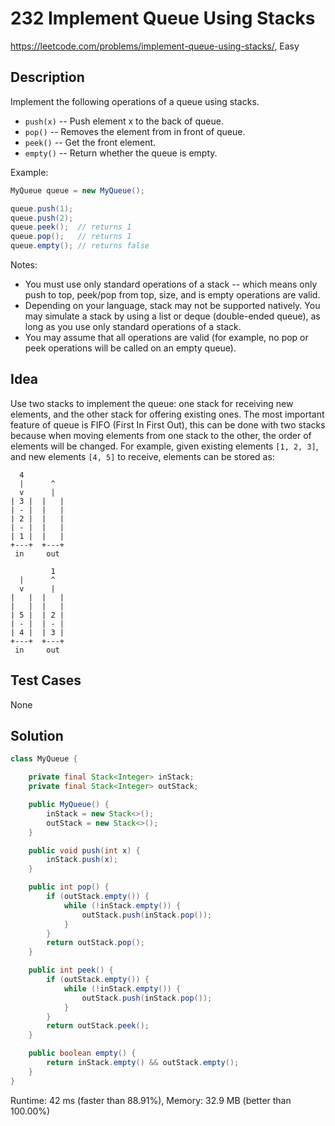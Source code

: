 # 232 Implement Queue Using Stacks

<https://leetcode.com/problems/implement-queue-using-stacks/>, Easy

## Description

Implement the following operations of a queue using stacks.

- `push(x)` -- Push element x to the back of queue.
- `pop()` -- Removes the element from in front of queue.
- `peek()` -- Get the front element.
- `empty()` -- Return whether the queue is empty.

Example:

```java
MyQueue queue = new MyQueue();

queue.push(1);
queue.push(2);
queue.peek();  // returns 1
queue.pop();   // returns 1
queue.empty(); // returns false
```

Notes:

- You must use only standard operations of a stack -- which means only push to top, peek/pop from top, size, and is empty operations are valid.
- Depending on your language, stack may not be supported natively. You may simulate a stack by using a list or deque (double-ended queue), as long as you use only standard operations of a stack.
- You may assume that all operations are valid (for example, no pop or peek operations will be called on an empty queue).

## Idea

Use two stacks to implement the queue: one stack for receiving new elements,
and the other stack for offering existing ones. The most important feature of
queue is FIFO (First In First Out), this can be done with two stacks because
when moving elements from one stack to the other, the order of elements will
be changed. For example, given existing elements `[1, 2, 3]`, and new elements
`[4, 5]` to receive, elements can be stored as:

```
  4
  |      ^
  v      |
| 3 |  |   |
| - |  |   |
| 2 |  |   |
| - |  |   |
| 1 |  |   |
+---+  +---+
 in     out
```

```
         1
  |      ^
  v      |
|   |  |   |
|   |  |   |
| 5 |  | 2 |
| - |  | - |
| 4 |  | 3 |
+---+  +---+
 in     out
```

## Test Cases

None

## Solution

```java
class MyQueue {

    private final Stack<Integer> inStack;
    private final Stack<Integer> outStack;

    public MyQueue() {
        inStack = new Stack<>();
        outStack = new Stack<>();
    }

    public void push(int x) {
        inStack.push(x);
    }

    public int pop() {
        if (outStack.empty()) {
            while (!inStack.empty()) {
                outStack.push(inStack.pop());
            }
        }
        return outStack.pop();
    }

    public int peek() {
        if (outStack.empty()) {
            while (!inStack.empty()) {
                outStack.push(inStack.pop());
            }
        }
        return outStack.peek();
    }

    public boolean empty() {
        return inStack.empty() && outStack.empty();
    }
}
```

Runtime: 42 ms (faster than 88.91%), Memory: 32.9 MB (better than 100.00%)
